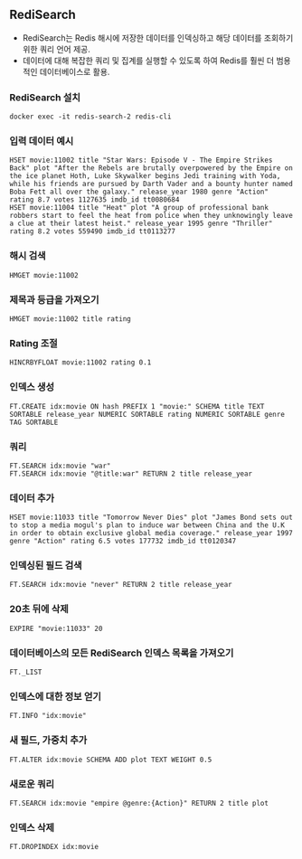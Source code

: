 ## RediSearch
- RediSearch는 Redis 해시에 저장한 데이터를 인덱싱하고 해당 데이터를 조회하기 위한 쿼리 언어 제공.
- 데이터에 대해 복잡한 쿼리 및 집계를 실행할 수 있도록 하여 Redis를 훨씬 더 범용적인 데이터베이스로 활용.

### RediSearch 설치
```
docker exec -it redis-search-2 redis-cli
```

### 입력 데이터 예시
```
HSET movie:11002 title "Star Wars: Episode V - The Empire Strikes Back" plot "After the Rebels are brutally overpowered by the Empire on the ice planet Hoth, Luke Skywalker begins Jedi training with Yoda, while his friends are pursued by Darth Vader and a bounty hunter named Boba Fett all over the galaxy." release_year 1980 genre "Action" rating 8.7 votes 1127635 imdb_id tt0080684
HSET movie:11004 title "Heat" plot "A group of professional bank robbers start to feel the heat from police when they unknowingly leave a clue at their latest heist." release_year 1995 genre "Thriller" rating 8.2 votes 559490 imdb_id tt0113277
```

### 해시 검색
```
HMGET movie:11002
```

### 제목과 등급을 가져오기
```
HMGET movie:11002 title rating
```

### Rating 조절
```
HINCRBYFLOAT movie:11002 rating 0.1
```

### 인덱스 생성
```
FT.CREATE idx:movie ON hash PREFIX 1 "movie:" SCHEMA title TEXT SORTABLE release_year NUMERIC SORTABLE rating NUMERIC SORTABLE genre TAG SORTABLE
```

### 쿼리
```
FT.SEARCH idx:movie "war"
FT.SEARCH idx:movie "@title:war" RETURN 2 title release_year
```

### 데이터 추가
```
HSET movie:11033 title "Tomorrow Never Dies" plot "James Bond sets out to stop a media mogul's plan to induce war between China and the U.K in order to obtain exclusive global media coverage." release_year 1997 genre "Action" rating 6.5 votes 177732 imdb_id tt0120347
```

### 인덱싱된 필드 검색
```
FT.SEARCH idx:movie "never" RETURN 2 title release_year
```

### 20초 뒤에 삭제
```
EXPIRE "movie:11033" 20
```

### 데이터베이스의 모든 RediSearch 인덱스 목록을 가져오기
```
FT._LIST
```

### 인덱스에 대한 정보 얻기
```
FT.INFO "idx:movie"
```

### 새 필드, 가중치 추가
```
FT.ALTER idx:movie SCHEMA ADD plot TEXT WEIGHT 0.5
```

### 새로운 쿼리
```
FT.SEARCH idx:movie "empire @genre:{Action}" RETURN 2 title plot
```

### 인덱스 삭제
```
FT.DROPINDEX idx:movie
```
